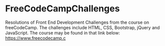 # FreeCodeCampChallenges

Resolutions of Front End Development Challenges from the course on freeCodeCamp.
The challenges include HTML, CSS, Bootstrap, jQuery and JavaScript.
The course may be found in that link below: https://www.freecodecamp.c

